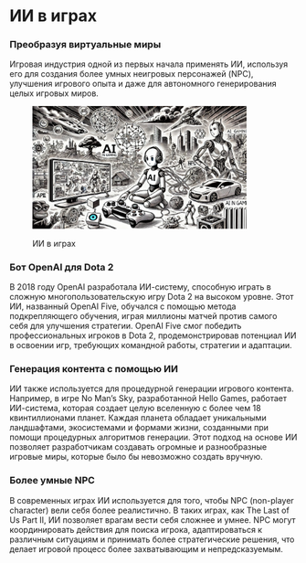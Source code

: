 # ИИ в играх

### Преобразуя виртуальные миры

Игровая индустрия одной из первых начала применять ИИ, используя его для создания более умных неигровых персонажей (NPC), улучшения игрового опыта и даже для автономного генерирования целых игровых миров.

<div align="left">

<figure><img src="../../.gitbook/assets/image (1) (1) (1) (1) (1) (1) (1) (1) (1) (1) (1) (1) (1).png" alt="" width="375"><figcaption><p>ИИ в играх</p></figcaption></figure>

</div>

### Бот OpenAI для Dota 2

В 2018 году OpenAI разработала ИИ-систему, способную играть в сложную многопользовательскую игру Dota 2 на высоком уровне. Этот ИИ, названный OpenAI Five, обучался с помощью метода подкрепляющего обучения, играя миллионы матчей против самого себя для улучшения стратегии. OpenAI Five смог победить профессиональных игроков в Dota 2, продемонстрировав потенциал ИИ в освоении игр, требующих командной работы, стратегии и адаптации.

### Генерация контента с помощью ИИ

ИИ также используется для процедурной генерации игрового контента. Например, в игре No Man’s Sky, разработанной Hello Games, работает ИИ-система, которая создает целую вселенную с более чем 18 квинтиллионами планет. Каждая планета обладает уникальными ландшафтами, экосистемами и формами жизни, созданными при помощи процедурных алгоритмов генерации. Этот подход на основе ИИ позволяет разработчикам создавать огромные и разнообразные игровые миры, которые было бы невозможно создать вручную.

### Более умные NPC

В современных играх ИИ используется для того, чтобы NPC (non-player character) вели себя более реалистично. В таких играх, как The Last of Us Part II, ИИ позволяет врагам вести себя сложнее и умнее. NPC могут координировать действия для поиска игрока, адаптироваться к различным ситуациям и принимать более стратегические решения, что делает игровой процесс более захватывающим и непредсказуемым.

